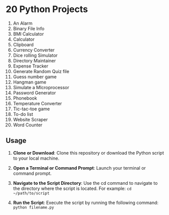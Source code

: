 # 20 Python Projects

1. An Alarm
2. Binary File Info
3. BMI Calculator
4. Calculator
5. Clipboard
6. Currency Converter
7. Dice rolling Simulator
8. Directory Maintainer
9. Expense Tracker
10. Generate Random Quiz file
11. Guess number game
12. Hangman game
13. Simulate a MIcroprocessor
14. Password Generator
15. Phonebook
16. Temperature Converter
17. Tic-tac-toe game
18. To-do list
19. Website Scraper
20. Word Counter

## Usage

1. **Clone or Download**: Clone this repository or download the Python script to your local machine.

2. **Open a Terminal or Command Prompt**: Launch your terminal or command prompt.

3. **Navigate to the Script Directory**: Use the cd command to navigate to the directory where the script is located. 
For example:
```cd ~/path/to/script```

4. **Run the Script**: Execute the script by running the following command:
```python filename.py```